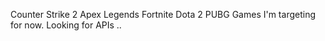 Counter Strike 2
Apex Legends
Fortnite
Dota 2
PUBG
Games I'm targeting for now.
Looking for APIs
..
